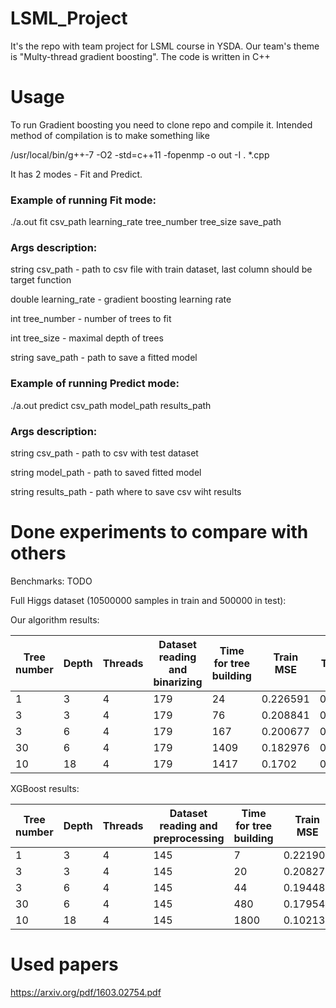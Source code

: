 # LSML_Project

It's the repo with team project for LSML course in YSDA. Our team's theme is "Multy-thread gradient boosting". The code is written in C++

# Usage

To run Gradient boosting you need to clone repo and compile it. Intended method of compilation is to make something like

/usr/local/bin/g++-7 -O2 -std=c++11 -fopenmp -o out -I . *.cpp

It has 2 modes - Fit and Predict.

### Example of running Fit mode:

./a.out fit csv_path learning_rate tree_number tree_size save_path

### Args description:

string csv_path - path to csv file with train dataset, last column should be target function

double learning_rate - gradient boosting learning rate

int tree_number - number of trees to fit

int tree_size - maximal depth of trees

string save_path - path to save a fitted model

### Example of running Predict mode:

./a.out predict csv_path model_path results_path

### Args description:

string csv_path - path to csv with test dataset

string model_path - path to saved fitted model

string results_path - path where to save csv wiht results

# Done experiments to compare with others

Benchmarks: TODO

Full Higgs dataset (10500000 samples in train and 500000 in test):

Our algorithm results:

| Tree number | Depth | Threads | Dataset reading and binarizing | Time for tree building | Train MSE | Test MSE |
|-------------|-------|---------|--------------------------------|------------------------|-----------|----------|
| 1           | 3     | 4       | 179                            | 24                     | 0.226591  | 0.226617 |
| 3           | 3     | 4       | 179                            | 76                     | 0.208841  | 0.208555 |
| 3           | 6     | 4       | 179                            | 167                    | 0.200677  | 0.200362 |
| 30          | 6     | 4       | 179                            | 1409                   | 0.182976  | 0.182697 |
| 10          | 18    | 4       | 179                            | 1417                   | 0.1702    | 0.178566 |

XGBoost results:

| Tree number | Depth | Threads | Dataset reading and preprocessing | Time for tree building | Train MSE | Test MSE |
|-------------|-------|---------|-----------------------------------|------------------------|-----------|----------|
| 1           | 3     | 4       | 145                               | 7                      | 0.221908  | 0.221799 |
| 3           | 3     | 4       | 145                               | 20                     | 0.208278  | 0.208066 |
| 3           | 6     | 4       | 145                               | 44                     | 0.194487  | 0.194325 |
| 30          | 6     | 4       | 145                               | 480                    | 0.179546  | 0.179736 |
| 10          | 18    | 4       | 145                               | 1800                   | 0.102137  | 0.22046  |


# Used papers

https://arxiv.org/pdf/1603.02754.pdf
